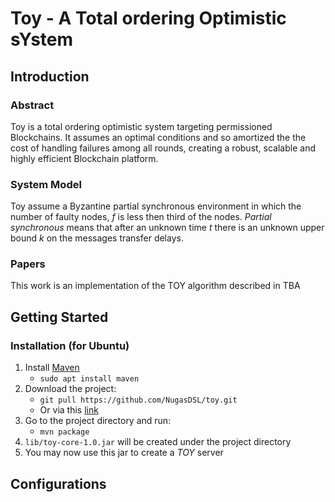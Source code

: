 # Toy - A Total ordering Optimistic sYstem
## Introduction
### Abstract
Toy is a total ordering optimistic system targeting permissioned Blockchains. It assumes an optimal conditions and so amortized the 
the cost of handling failures among all rounds, creating a robust, scalable and highly efficient Blockchain platform.

### System Model
Toy assume a Byzantine partial synchronous environment in which the number of faulty nodes, _f_ is less then third of the nodes.
_Partial synchronous_ means that after an unknown time _t_ there is an unknown upper bound _k_ on the messages transfer delays.

### Papers
This work is an implementation of the TOY algorithm described in TBA

## Getting Started
### Installation (for Ubuntu)
1. Install [Maven](https://maven.apache.org/)
    * `sudo apt install maven` 
1. Download the project:
    * `git pull https://github.com/NugasDSL/toy.git`
    * Or via this [link](https://github.com/NugasDSL/toy/archive/master.zip)
1. Go to the project directory and run:
    * `mvn package`
1. `lib/toy-core-1.0.jar` will be created under the project directory
1. You may now use this jar to create a _TOY_ server

## Configurations
    
    